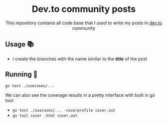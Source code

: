 <h1 align='center'>Dev.to community posts</h1>

<p align='center'>This repository contains all code base that I used to write my posts in <a href="https://dev.to/chseki">dev.to</a> community</p>

## Usage :books:

- I create the branches with the name similar to the **title** of the post

## Running :scroll:

`go test ./usecases/...`

We can also see the coverage results in a pretty interface with built in go tool:

- `go test ./usecases/... -coverprofile cover.out`
- `go tool cover -html cover.out`
